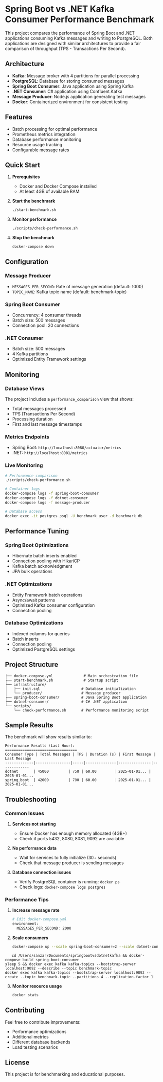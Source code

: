 # Spring Boot vs .NET Kafka Consumer Performance Benchmark

This project compares the performance of Spring Boot and .NET applications consuming Kafka messages and writing to PostgreSQL. Both applications are designed with similar architectures to provide a fair comparison of throughput (TPS - Transactions Per Second).

## Architecture

- **Kafka**: Message broker with 4 partitions for parallel processing
- **PostgreSQL**: Database for storing consumed messages
- **Spring Boot Consumer**: Java application using Spring Kafka
- **.NET Consumer**: C# application using Confluent.Kafka
- **Message Producer**: Node.js application generating test messages
- **Docker**: Containerized environment for consistent testing

## Features

- Batch processing for optimal performance
- Prometheus metrics integration
- Database performance monitoring
- Resource usage tracking
- Configurable message rates

## Quick Start

1. **Prerequisites**
   - Docker and Docker Compose installed
   - At least 4GB of available RAM

2. **Start the benchmark**
   ```bash
   ./start-benchmark.sh
   ```

3. **Monitor performance**
   ```bash
   ./scripts/check-performance.sh
   ```

4. **Stop the benchmark**
   ```bash
   docker-compose down
   ```

## Configuration

### Message Producer
- `MESSAGES_PER_SECOND`: Rate of message generation (default: 1000)
- `TOPIC_NAME`: Kafka topic name (default: benchmark-topic)

### Spring Boot Consumer
- Concurrency: 4 consumer threads
- Batch size: 500 messages
- Connection pool: 20 connections

### .NET Consumer
- Batch size: 500 messages
- 4 Kafka partitions
- Optimized Entity Framework settings

## Monitoring

### Database Views
The project includes a `performance_comparison` view that shows:
- Total messages processed
- TPS (Transactions Per Second)
- Processing duration
- First and last message timestamps

### Metrics Endpoints
- Spring Boot: `http://localhost:8080/actuator/metrics`
- .NET: `http://localhost:8081/metrics`

### Live Monitoring
```bash
# Performance comparison
./scripts/check-performance.sh

# Container logs
docker-compose logs -f spring-boot-consumer
docker-compose logs -f dotnet-consumer
docker-compose logs -f message-producer

# Database access
docker exec -it postgres psql -U benchmark_user -d benchmark_db
```

## Performance Tuning

### Spring Boot Optimizations
- Hibernate batch inserts enabled
- Connection pooling with HikariCP
- Kafka batch acknowledgment
- JPA bulk operations

### .NET Optimizations
- Entity Framework batch operations
- Async/await patterns
- Optimized Kafka consumer configuration
- Connection pooling

### Database Optimizations
- Indexed columns for queries
- Batch inserts
- Connection pooling
- Optimized PostgreSQL settings

## Project Structure

```
├── docker-compose.yml              # Main orchestration file
├── start-benchmark.sh              # Startup script
├── infrastructure/
│   ├── init.sql                   # Database initialization
│   └── producer/                  # Message producer
├── spring-boot-consumer/          # Java Spring Boot application
├── dotnet-consumer/               # C# .NET application
└── scripts/
    └── check-performance.sh       # Performance monitoring script
```

## Sample Results

The benchmark will show results similar to:

```
Performance Results (Last Hour):
=================================
Consumer Type | Total Messages | TPS | Duration (s) | First Message | Last Message
-------------|----------------|-----|--------------|---------------|-------------
dotnet       | 45000         | 750 | 60.00        | 2025-01-01... | 2025-01-01...
spring_boot  | 42000         | 700 | 60.00        | 2025-01-01... | 2025-01-01...
```

## Troubleshooting

### Common Issues

1. **Services not starting**
   - Ensure Docker has enough memory allocated (4GB+)
   - Check if ports 5432, 8080, 8081, 9092 are available

2. **No performance data**
   - Wait for services to fully initialize (30+ seconds)
   - Check that message producer is sending messages

3. **Database connection issues**
   - Verify PostgreSQL container is running: `docker ps`
   - Check logs: `docker-compose logs postgres`

### Performance Tips

1. **Increase message rate**
   ```bash
   # Edit docker-compose.yml
   environment:
     MESSAGES_PER_SECOND: 2000
   ```

2. **Scale consumers**
   ```bash
   docker-compose up --scale spring-boot-consumer=2 --scale dotnet-consumer=2
   ```

```
   cd /Users/sanzar/Documents/springbootvsdotnetkafka && docker-compose build spring-boot-consumer
sleep 5 && docker exec kafka kafka-topics --bootstrap-server localhost:9092 --describe --topic benchmark-topic
docker exec kafka kafka-topics --bootstrap-server localhost:9092 --create --topic benchmark-topic --partitions 4 --replication-factor 1
```

3. **Monitor resource usage**
   ```bash
   docker stats
   ```

## Contributing

Feel free to contribute improvements:
- Performance optimizations
- Additional metrics
- Different database backends
- Load testing scenarios

## License

This project is for benchmarking and educational purposes.